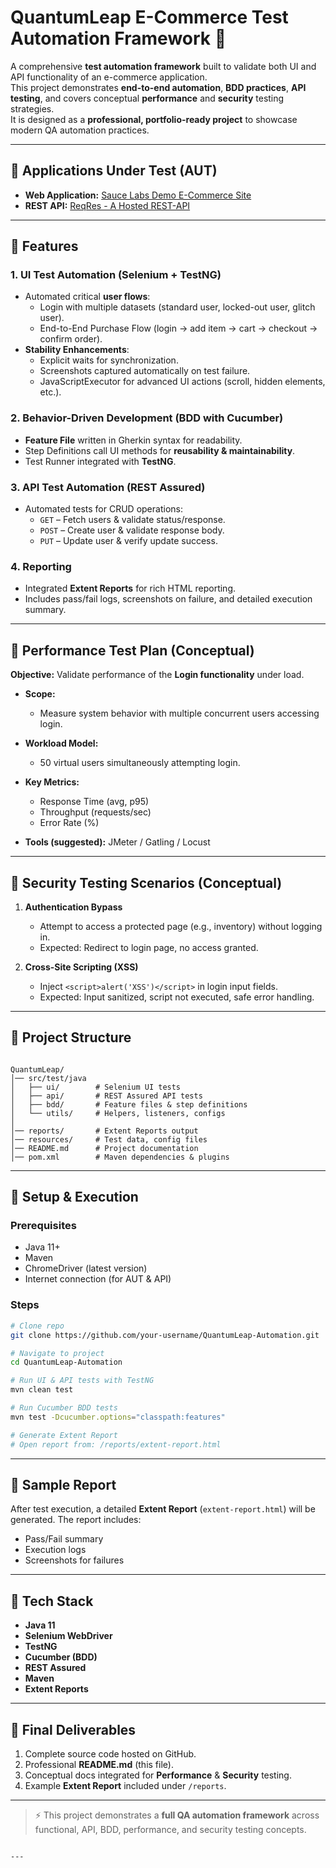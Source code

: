 # QuantumLeap E-Commerce Test Automation Framework 🚀

A comprehensive **test automation framework** built to validate both UI and API functionality of an e-commerce application.  
This project demonstrates **end-to-end automation**, **BDD practices**, **API testing**, and covers conceptual **performance** and **security** testing strategies.  
It is designed as a **professional, portfolio-ready project** to showcase modern QA automation practices.

---

## 🔹 Applications Under Test (AUT)

- **Web Application:** [Sauce Labs Demo E-Commerce Site](https://www.saucedemo.com/)  
- **REST API:** [ReqRes - A Hosted REST-API](https://reqres.in/)  

---

## 🔹 Features

### 1. UI Test Automation (Selenium + TestNG)
- Automated critical **user flows**:
  - Login with multiple datasets (standard user, locked-out user, glitch user).
  - End-to-End Purchase Flow (login → add item → cart → checkout → confirm order).
- **Stability Enhancements**:
  - Explicit waits for synchronization.
  - Screenshots captured automatically on test failure.
  - JavaScriptExecutor for advanced UI actions (scroll, hidden elements, etc.).

### 2. Behavior-Driven Development (BDD with Cucumber)
- **Feature File** written in Gherkin syntax for readability.  
- Step Definitions call UI methods for **reusability & maintainability**.  
- Test Runner integrated with **TestNG**.

### 3. API Test Automation (REST Assured)
- Automated tests for CRUD operations:
  - `GET` – Fetch users & validate status/response.
  - `POST` – Create user & validate response body.
  - `PUT` – Update user & verify update success.

### 4. Reporting
- Integrated **Extent Reports** for rich HTML reporting.  
- Includes pass/fail logs, screenshots on failure, and detailed execution summary.

---

## 🔹 Performance Test Plan (Conceptual)

**Objective:** Validate performance of the **Login functionality** under load.  

- **Scope:**  
  - Measure system behavior with multiple concurrent users accessing login.  

- **Workload Model:**  
  - 50 virtual users simultaneously attempting login.  

- **Key Metrics:**  
  - Response Time (avg, p95)  
  - Throughput (requests/sec)  
  - Error Rate (%)  

- **Tools (suggested):** JMeter / Gatling / Locust  

---

## 🔹 Security Testing Scenarios (Conceptual)

1. **Authentication Bypass**  
   - Attempt to access a protected page (e.g., inventory) without logging in.  
   - Expected: Redirect to login page, no access granted.  

2. **Cross-Site Scripting (XSS)**  
   - Inject `<script>alert('XSS')</script>` in login input fields.  
   - Expected: Input sanitized, script not executed, safe error handling.  

---

## 🔹 Project Structure

```

QuantumLeap/
│── src/test/java
│   ├── ui/        # Selenium UI tests
│   ├── api/       # REST Assured API tests
│   ├── bdd/       # Feature files & step definitions
│   └── utils/     # Helpers, listeners, configs
│
│── reports/       # Extent Reports output
│── resources/     # Test data, config files
│── README.md      # Project documentation
│── pom.xml        # Maven dependencies & plugins

````

---

## 🔹 Setup & Execution

### Prerequisites
- Java 11+
- Maven
- ChromeDriver (latest version)
- Internet connection (for AUT & API)

### Steps
```bash
# Clone repo
git clone https://github.com/your-username/QuantumLeap-Automation.git

# Navigate to project
cd QuantumLeap-Automation

# Run UI & API tests with TestNG
mvn clean test

# Run Cucumber BDD tests
mvn test -Dcucumber.options="classpath:features"

# Generate Extent Report
# Open report from: /reports/extent-report.html
````

---

## 🔹 Sample Report

After test execution, a detailed **Extent Report** (`extent-report.html`) will be generated.
The report includes:

* Pass/Fail summary
* Execution logs
* Screenshots for failures

---

## 🔹 Tech Stack

* **Java 11**
* **Selenium WebDriver**
* **TestNG**
* **Cucumber (BDD)**
* **REST Assured**
* **Maven**
* **Extent Reports**

---

## 📌 Final Deliverables

1. Complete source code hosted on GitHub.
2. Professional **README.md** (this file).
3. Conceptual docs integrated for **Performance** & **Security** testing.
4. Example **Extent Report** included under `/reports`.

---

> ⚡ This project demonstrates a **full QA automation framework** across functional, API, BDD, performance, and security testing concepts.

```

---
